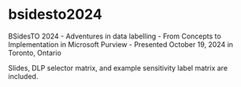 # bsidesto2024
BSidesTO 2024 - Adventures in data labelling - From Concepts to Implementation in Microsoft Purview - Presented October 19, 2024 in Toronto, Ontario

Slides, DLP selector matrix, and example sensitivity label matrix are included.
